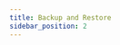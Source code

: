 ```yaml
---
title: Backup and Restore
sidebar_position: 2
---
```


<head>
  <link rel="canonical" href="https://main--longhornio-docusaurus.netlify.app/snapshots-and-backups/backup-and-restore/index"/>
</head>
